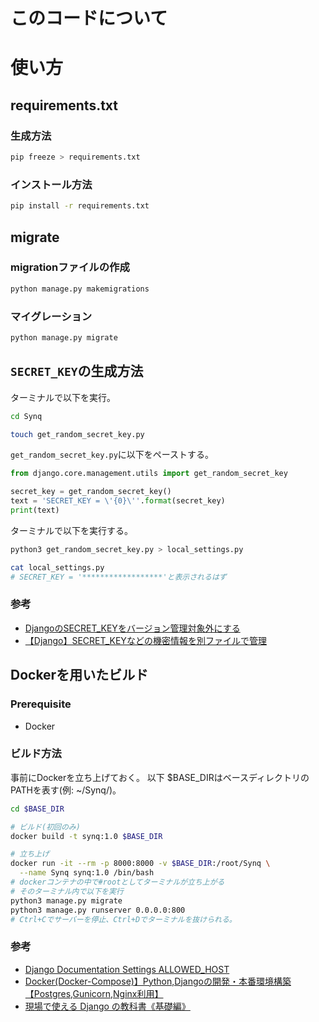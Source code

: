 # このコードについて

# 使い方
## requirements.txt
### 生成方法
```bash
pip freeze > requirements.txt
```

### インストール方法
```bash
pip install -r requirements.txt
```


## migrate
### migrationファイルの作成
```bash
python manage.py makemigrations
```

### マイグレーション
```bash
python manage.py migrate
```


## `SECRET_KEY`の生成方法

ターミナルで以下を実行。
```bash
cd Synq

touch get_random_secret_key.py 
```

`get_random_secret_key.py`に以下をペーストする。

```python
from django.core.management.utils import get_random_secret_key

secret_key = get_random_secret_key()
text = 'SECRET_KEY = \'{0}\''.format(secret_key)
print(text)
```

ターミナルで以下を実行する。

```bash
python3 get_random_secret_key.py > local_settings.py

cat local_settings.py
# SECRET_KEY = '******************'と表示されるはず
```

### 参考
- [DjangoのSECRET_KEYをバージョン管理対象外にする](https://qiita.com/haessal/items/abaef7ee4fdbd3b218f5)
- [【Django】SECRET_KEYなどの機密情報を別ファイルで管理](https://chigusa-web.com/blog/django-secret/)



## Dockerを用いたビルド
### Prerequisite
- Docker

### ビルド方法
事前にDockerを立ち上げておく。
以下 $BASE_DIRはベースディレクトリのPATHを表す(例: ~/Synq/)。
```bash
cd $BASE_DIR

# ビルド(初回のみ)
docker build -t synq:1.0 $BASE_DIR

# 立ち上げ
docker run -it --rm -p 8000:8000 -v $BASE_DIR:/root/Synq \
  --name Synq synq:1.0 /bin/bash
# dockerコンテナの中で#rootとしてターミナルが立ち上がる
# そのターミナル内で以下を実行
python3 manage.py migrate
python3 manage.py runserver 0.0.0.0:800
# Ctrl+Cでサーバーを停止、Ctrl+Dでターミナルを抜けられる。
```

### 参考
- [Django Documentation Settings ALLOWED_HOST](https://docs.djangoproject.com/en/2.2/ref/settings/#allowed-hosts)
- [Docker(Docker-Compose)】Python,Djangoの開発・本番環境構築【Postgres,Gunicorn,Nginx利用】](https://tomato-develop.com/docker-dockercompose-python-django-postgresql-gunicorn-nginx-how-to-build-development-and-production-environment/)
- [現場で使える Django の教科書《基礎編》](https://amzn.asia/d/g1zXfkl)
